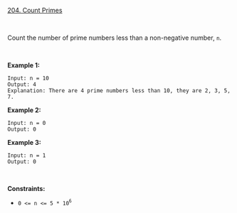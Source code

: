 [204. Count Primes](https://leetcode.com/problems/count-primes/)

<br>

Count the number of prime numbers less than a non-negative number, `n`.

<br>

**Example 1:**

```
Input: n = 10
Output: 4
Explanation: There are 4 prime numbers less than 10, they are 2, 3, 5, 7.
```

**Example 2:**

```
Input: n = 0
Output: 0
```

**Example 3:**

```
Input: n = 1
Output: 0
```

<br>

**Constraints:**

+    `0 <= n <= 5 * 10`<sup>`6`</sup>
